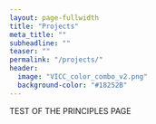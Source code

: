 ```yaml
---
layout: page-fullwidth
title: "Projects"
meta_title: ""
subheadline: ""
teaser: ""
permalink: "/projects/"
header:
  image: "VICC_color_combo_v2.png"
  background-color: "#18252B"
---
```



TEST OF THE PRINCIPLES PAGE
